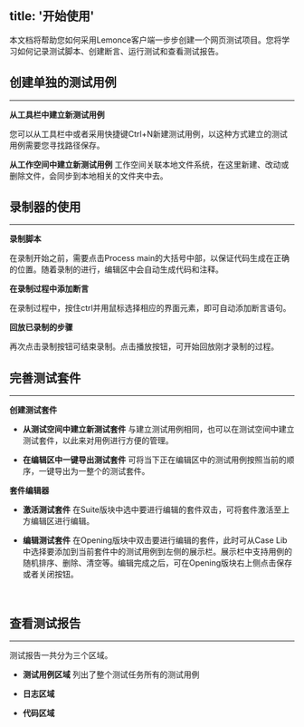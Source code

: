 title: '开始使用'
---
本文档将帮助您如何采用Lemonce客户端一步步创建一个网页测试项目。您将学习如何记录测试脚本、创建断言、运行测试和查看测试报告。

## 创建单独的测试用例
---

**从工具栏中建立新测试用例**

您可以从工具栏中或者采用快捷键Ctrl+N新建测试用例，以这种方式建立的测试用例需要您寻找路径保存。

**从工作空间中建立新测试用例**
工作空间关联本地文件系统，在这里新建、改动或删除文件，会同步到本地相关的文件夹中去。
<br>

## 录制器的使用
---

 **录制脚本**
 
在录制开始之前，需要点击Process main的大括号中部，以保证代码生成在正确的位置。随着录制的进行，编辑区中会自动生成代码和注释。

**在录制过程中添加断言**

在录制过程中，按住ctrl并用鼠标选择相应的界面元素，即可自动添加断言语句。

**回放已录制的步骤**

再次点击录制按钮可结束录制。点击播放按钮，可开始回放刚才录制的过程。
<br>

## 完善测试套件
---

**创建测试套件**

- **从测试空间中建立新测试套件**
与建立测试用例相同，也可以在测试空间中建立测试套件，以此来对用例进行方便的管理。

- **在编辑区中一键导出测试套件**
可将当下正在编辑区中的测试用例按照当前的顺序，一键导出为一整个的测试套件。

**套件编辑器**

- **激活测试套件**
在Suite版块中选中要进行编辑的套件双击，可将套件激活至上方编辑区进行编辑。

- **编辑测试套件**
在Opening版块中双击要进行编辑的套件，此时可从Case Lib中选择要添加到当前套件中的测试用例到左侧的展示栏。展示栏中支持用例的随机排序、删除、清空等。编辑完成之后，可在Opening版块右上侧点击保存或者关闭按钮。
<br>

## 查看测试报告 
---

测试报告一共分为三个区域。
- **测试用例区域** 列出了整个测试任务所有的测试用例

- **日志区域**

- **代码区域**
